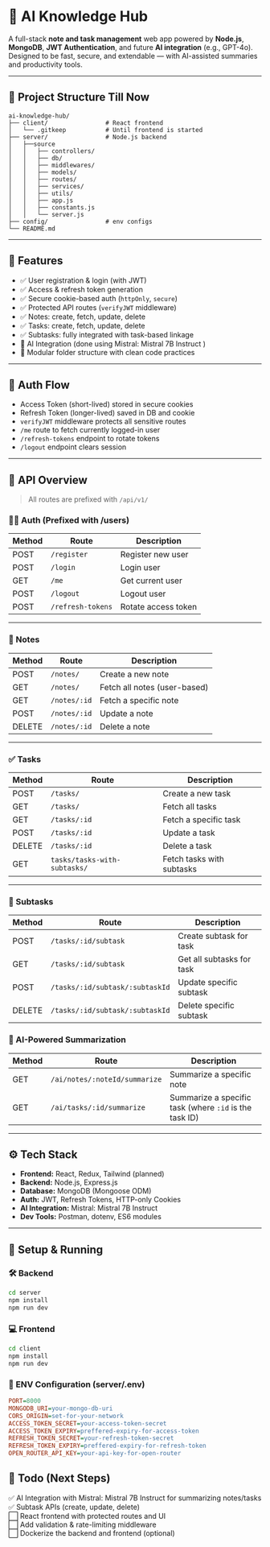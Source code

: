 # 🧠 AI Knowledge Hub

A full-stack **note and task management** web app powered by **Node.js**, **MongoDB**, **JWT Authentication**, and future **AI integration** (e.g., GPT-4o). Designed to be fast, secure, and extendable — with AI-assisted summaries and productivity tools.

---

## 📁 Project Structure Till Now

```
ai-knowledge-hub/
├── client/                # React frontend
│   └── .gitkeep           # Until frontend is started
├── server/                # Node.js backend
│   ├──source
│   │   ├── controllers/
│   │   ├── db/
│   │   ├── middlewares/
│   │   ├── models/
│   │   ├── routes/
│   │   ├── services/
│   │   ├── utils/
│   │   ├── app.js
│   │   ├── constants.js
│   │   └── server.js
├── config/                # env configs
└── README.md
```

---

## 🚀 Features

- ✅ User registration & login (with JWT)
- ✅ Access & refresh token generation
- ✅ Secure cookie-based auth (`httpOnly`, `secure`)
- ✅ Protected API routes (`verifyJWT` middleware)
- ✅ Notes: create, fetch, update, delete
- ✅ Tasks: create, fetch, update, delete
- ✅ Subtasks: fully integrated with task-based linkage
- 🧠 AI Integration (done using Mistral: Mistral 7B Instruct )
- 📎 Modular folder structure with clean code practices

---

## 🔐 Auth Flow

- Access Token (short-lived) stored in secure cookies
- Refresh Token (longer-lived) saved in DB and cookie
- `verifyJWT` middleware protects all sensitive routes
- `/me` route to fetch currently logged-in user
- `/refresh-tokens` endpoint to rotate tokens
- `/logout` endpoint clears session

---

## 📌 API Overview

> All routes are prefixed with `/api/v1/`

### 🧑‍💻 Auth (Prefixed with /users)

| Method | Route             | Description         |
| ------ | ----------------- | ------------------- |
| POST   | `/register`       | Register new user   |
| POST   | `/login`          | Login user          |
| GET    | `/me`             | Get current user    |
| POST   | `/logout`         | Logout user         |
| POST   | `/refresh-tokens` | Rotate access token |

---

### 📝 Notes

| Method | Route        | Description                  |
| ------ | ------------ | ---------------------------- |
| POST   | `/notes/`    | Create a new note            |
| GET    | `/notes/`    | Fetch all notes (user-based) |
| GET    | `/notes/:id` | Fetch a specific note        |
| POST   | `/notes/:id` | Update a note                |
| DELETE | `/notes/:id` | Delete a note                |

---

### ✅ Tasks

| Method | Route                        | Description               |
| ------ | ---------------------------- | ------------------------- |
| POST   | `/tasks/`                    | Create a new task         |
| GET    | `/tasks/`                    | Fetch all tasks           |
| GET    | `/tasks/:id`                 | Fetch a specific task     |
| POST   | `/tasks/:id`                 | Update a task             |
| DELETE | `/tasks/:id`                 | Delete a task             |
| GET    | `tasks/tasks-with-subtasks/` | Fetch tasks with subtasks |

---

### 🔁 Subtasks

| Method | Route                           | Description               |
| ------ | ------------------------------- | ------------------------- |
| POST   | `/tasks/:id/subtask`            | Create subtask for task   |
| GET    | `/tasks/:id/subtask`            | Get all subtasks for task |
| POST   | `/tasks/:id/subtask/:subtaskId` | Update specific subtask   |
| DELETE | `/tasks/:id/subtask/:subtaskId` | Delete specific subtask   |

### 🧠 AI-Powered Summarization

| Method | Route                         | Description                                            |
| ------ | ----------------------------- | ------------------------------------------------------ |
| GET    | `/ai/notes/:noteId/summarize` | Summarize a specific note                              |
| GET    | `/ai/tasks/:id/summarize`     | Summarize a specific task (where `:id` is the task ID) |

---

## ⚙️ Tech Stack

- **Frontend:** React, Redux, Tailwind (planned)
- **Backend:** Node.js, Express.js
- **Database:** MongoDB (Mongoose ODM)
- **Auth:** JWT, Refresh Tokens, HTTP-only Cookies
- **AI Integration:** Mistral: Mistral 7B Instruct
- **Dev Tools:** Postman, dotenv, ES6 modules

---

## 🔧 Setup & Running

### 🛠️ Backend

```bash
cd server
npm install
npm run dev
```

### 💻 Frontend

```bash
cd client
npm install
npm run dev
```

### 🔐 ENV Configuration (server/.env)

```ini
PORT=8000
MONGODB_URI=your-mongo-db-uri
CORS_ORIGIN=set-for-your-network
ACCESS_TOKEN_SECRET=your-access-token-secret
ACCESS_TOKEN_EXPIRY=preffered-expiry-for-access-token
REFRESH_TOKEN_SECRET=your-refresh-token-secret
REFRESH_TOKEN_EXPIRY=preffered-expiry-for-refresh-token
OPEN_ROUTER_API_KEY=your-api-key-for-open-router
```

## 📌 Todo (Next Steps)

✅ AI Integration with Mistral: Mistral 7B Instruct for summarizing notes/tasks  
✅ Subtask APIs (create, update, delete)  
⬜ React frontend with protected routes and UI  
⬜ Add validation & rate-limiting middleware  
⬜ Dockerize the backend and frontend (optional)
